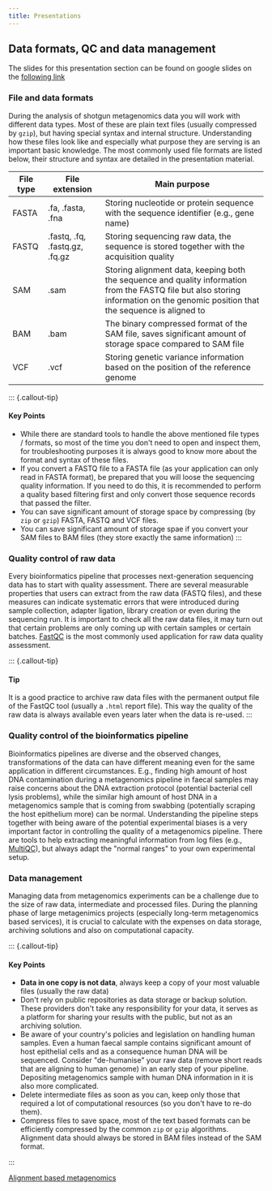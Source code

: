```yaml
---
title: Presentations
---
```


## Data formats, QC and data management

The slides for this presentation section can be found on google slides on the [following link](https://docs.google.com/presentation/d/1q8iTHEGhUeIv_D8RKj-NycbKrC-YsPvd-Lup4oDi-kU/edit?usp=sharing)

### File and data formats

During the analysis of shotgun metagenomics data you will work with different data types. Most of these are plain text files (usually compressed by `gzip`), but having special syntax and internal structure. Understanding how these files look like and especially what purpose they are serving is an important basic knowledge. The most commonly used file formats are listed below, their structure and syntax are detailed in the presentation material.

| File type  | File extension                 | Main purpose                                                                                                                                                                       |
|------------|--------------------------------|------------------------------------------------------------------------------------------------------------------------------------------------------------------------------------|
| FASTA | .fa, .fasta, .fna              | Storing nucleotide or protein sequence with the sequence identifier (e.g., gene name)                                                                                              |
| FASTQ | .fastq, .fq, .fastq.gz, .fq.gz | Storing sequencing raw data, the sequence is stored together with the acquisition quality                                                                                          |
| SAM   | .sam                           | Storing alignment data, keeping both the sequence and quality information from the FASTQ file but also storing information on the genomic position that the sequence is aligned to |
| BAM   | .bam                           | The binary compressed format of the SAM file, saves significant amount of storage space compared to SAM file                                                                       |
| VCF   | .vcf                           | Storing genetic variance information based on the position of the reference genome                                                                                                 |

::: {.callout-tip}
#### Key Points

- While there are standard tools to handle the above mentioned file types / formats, so most of the time you don't need to open and inspect them, for troubleshooting purposes it is always good to know more about the format and syntax of these files.
- If you convert a FASTQ file to a FASTA file (as your application can only read in FASTA format), be prepared that you will loose the sequencing quality information. If you need to do this, it is recommended to perform a quality based filtering first and only convert those sequence records that passed the filter.
- You can save significant amount of storage space by compressing (by `zip` or `gzip`) FASTA, FASTQ and VCF files.
- You can save significant amount of storage spae if you convert your SAM files to BAM files (they store exactly the same information)
:::

### Quality control of raw data

Every bioinformatics pipeline that processes next-generation sequencing data has to start with quality assessment. There are several measurable properties that users can extract from the raw data (FASTQ files), and these measures can indicate systematic errors that were introduced during sample collection, adapter ligation, library creation or even during the sequencing run. It is important to check all the raw data files, it may turn out that certain problems are only coming up with certain samples or certain batches. [FastQC](https://www.bioinformatics.babraham.ac.uk/projects/fastqc/) is the most commonly used application for raw data quality assessment. 

::: {.callout-tip}
#### Tip

It is a good practice to archive raw data files with the permanent output file of the FastQC tool (usually a `.html` report file). This way the quality of the raw data is always available even years later when the data is re-used.
:::

### Quality control of the bioinformatics pipeline

Bioinformatics pipelines are diverse and the observed changes, transformations of the data can have different meaning even for the same application in different circumstances. E.g., finding high amount of host DNA contamination during a metagenomics pipeline in faecal samples may raise concerns about the DNA extraction protocol (potential bacterial cell lysis problems), while the similar high amount of host DNA in a metagenomics sample that is coming from swabbing (potentially scraping the host epithelium more) can be normal. Understanding the pipeline steps together with being aware of the potential experimental biases is a very important factor in controlling the quality of a metagenomics pipeline. There are tools to help extracting meaningful information from log files (e.g., [MultiQC](https://multiqc.info)), but always adapt the "normal ranges" to your own experimental setup.

### Data management

Managing data from metagenomics experiments can be a challenge due to the size of raw data, intermediate and processed files. During the planning phase of large metagenimics projects (especially long-term metagenomics based services), it is crucial to calculate with the expenses on data storage, archiving solutions and also on computational capacity.

::: {.callout-tip}
#### Key Points

- __Data in one copy is not data__, always keep a copy of your most valuable files (usually the raw data)
- Don't rely on public repositories as data storage or backup solution. These providers don't take any responsibility for your data, it serves as a platform for sharing your results with the public, but not as an archiving solution.
- Be aware of your country's policies and legislation on handling human samples. Even a human faecal sample contains significant amount of host epithelial cells and as a consequence human DNA will be sequenced. Consider "de-humanise" your raw data (remove short reads that are aligning to human genome) in an early step of your pipeline. Depositing metagenomics sample with human DNA information in it is also more complicated.
- Delete intermediate files as soon as you can, keep only those that required a lot of computational resources (so you don't have to re-do them).
- Compress files to save space, most of the text based formats can be efficiently compressed by the common `zip` or `gzip` algorithms. Alignment data should always be stored in BAM files instead of the SAM format.

:::

[Alignment based metagenomics](https://docs.google.com/presentation/d/1Q1mzNO-nOi0dYjK1l9Ig6b1Gpu-JdRvuQkxvXe-ozJU/edit?usp=sharing)